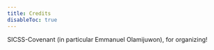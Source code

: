 ```yaml
---
title: Credits
disableToc: true
---
```


SICSS-Covenant (in particular Emmanuel Olamijuwon), for organizing!
